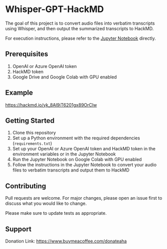 # Whisper-GPT-HackMD

The goal of this project is to convert audio files into verbatim transcripts using Whisper, and then output the summarized transcripts to HackMD.

For execution instructions, please refer to the [Jupyter Notebook](https://github.com/ntuaha/whisper_gpt_hackmd/blob/main/whisper_gpt_hackmd.ipynb) directly.

## Prerequisites

1. OpenAI or Azure OpenAI token
2. HackMD token
3. Google Drive and Google Colab with GPU enabled


## Example

https://hackmd.io/yk_8Al9jT6201gx89OrClw

## Getting Started

1. Clone this repository
2. Set up a Python environment with the required dependencies (`requirements.txt`)
3. Set up your OpenAI or Azure OpenAI token and HackMD token in the environment variables or in the Jupyter Notebook
4. Run the Jupyter Notebook on Google Colab with GPU enabled
5. Follow the instructions in the Jupyter Notebook to convert your audio files to verbatim transcripts and output them to HackMD

## Contributing

Pull requests are welcome. For major changes, please open an issue first to discuss what you would like to change.

Please make sure to update tests as appropriate.

## Support

Donation Link: https://www.buymeacoffee.com/donateaha

